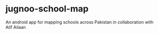 jugnoo-school-map
=================

An android app for mapping schools across Pakistan in collaboration with Alif Ailaan
